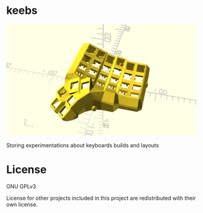 # keebs

![thumbnail](thumbnail.png)

Storing experimentations about keyboards builds and layouts

# License

GNU GPLv3.

License for other projects included in this project are redistributed with their own license.